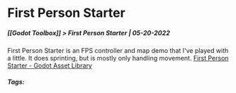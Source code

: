 # First Person Starter
##### [[Godot Toolbox]] > First Person Starter | 05-20-2022

First Person Starter is an FPS controller and map demo that I've played with a little. It does sprinting, but is mostly only handling movement.
		[First Person Starter - Godot Asset Library](https://godotengine.org/asset-library/asset/424)

##### Tags: 
